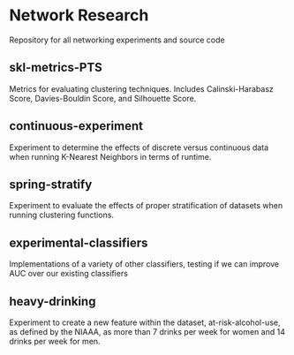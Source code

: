 # Network Research
Repository for all networking experiments and source code

## skl-metrics-PTS
Metrics for evaluating clustering techniques. Includes Calinski-Harabasz Score, Davies-Bouldin Score, and Silhouette Score.

## continuous-experiment
Experiment to determine the effects of discrete versus continuous data when running K-Nearest Neighbors in terms of runtime.

## spring-stratify
Experiment to evaluate the effects of proper stratification of datasets when running clustering functions.

## experimental-classifiers
Implementations of a variety of other classifiers, testing if we can improve AUC over our existing classifiers

##  heavy-drinking
Experiment to create a new feature within the dataset, at-risk-alcohol-use, as defined by the NIAAA, as	more than 7 drinks per week for	women and 14 drinks per	week for men.
